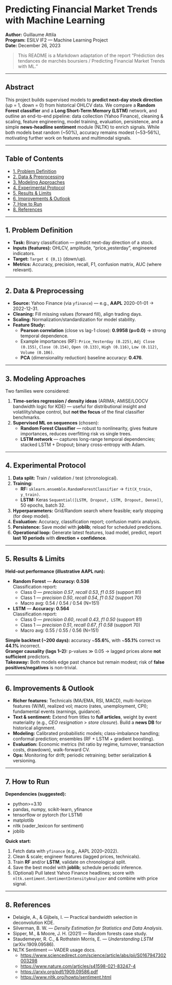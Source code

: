 # Predicting Financial Market Trends with Machine Learning

**Author:** Guillaume Attila  
**Program:** ESILV IF2 — Machine Learning Project  
**Date:** December 26, 2023

> This README is a Markdown adaptation of the report “Prédiction des tendances de marchés boursiers / Predicting Financial Market Trends with ML.”

---

## Abstract

This project builds supervised models to **predict next-day stock direction** (up = 1, down = 0) from historical OHLCV data. We compare a **Random Forest classifier** and a **Long Short-Term Memory (LSTM)** network, and outline an end-to-end pipeline: data collection (Yahoo Finance), cleaning & scaling, feature engineering, model training, evaluation, persistence, and a simple **news-headline sentiment** module (NLTK) to enrich signals. While both models beat random (~50%), accuracy remains modest (~53–56%), motivating further work on features and multimodal signals.

---

## Table of Contents

- [1. Problem Definition](#1-problem-definition)  
- [2. Data & Preprocessing](#2-data--preprocessing)  
- [3. Modeling Approaches](#3-modeling-approaches)  
- [4. Experimental Protocol](#4-experimental-protocol)  
- [5. Results & Limits](#5-results--limits)  
- [6. Improvements & Outlook](#6-improvements--outlook)  
- [7. How to Run](#7-how-to-run)  
- [8. References](#8-references)

---

## 1. Problem Definition

- **Task:** Binary classification — predict next-day direction of a stock.  
- **Inputs (features):** OHLCV, amplitude, “price_yesterday”, engineered indicators.  
- **Target:** `Target ∈ {0,1}` (down/up).  
- **Metrics:** Accuracy, precision, recall, F1, confusion matrix, AUC (where relevant).

---

## 2. Data & Preprocessing

- **Source:** Yahoo Finance (via `yfinance`) — e.g., **AAPL** 2020-01-01 → 2022-12-31.  
- **Cleaning:** Fill missing values (forward fill), align trading days.  
- **Scaling:** Normalization/standardization for model stability.  
- **Feature Study:**  
  - **Pearson correlation** (close vs lag-1 close): **0.9958 (p=0.0)** → strong temporal dependence.  
  - Example importances (RF): `Price_Yesterday (0.225)`, `Adj Close (0.155)`, `Close (0.154)`, `Open (0.133)`, `High (0.116)`, `Low (0.112)`, `Volume (0.106)`.  
  - **PCA** (dimensionality reduction) baseline accuracy: **0.476**.

---

## 3. Modeling Approaches

Two families were considered:

1) **Time-series regression / density ideas** (ARIMA; AMISE/LOOCV bandwidth logic for KDE) — useful for distributional insight and volatility/shape control, but **not the focus** of the final classifier benchmarks.  
2) **Supervised ML on sequences** (chosen):  
   - **Random Forest Classifier** — robust to nonlinearity, gives feature importances, reduces overfitting risk vs single trees.  
   - **LSTM network** — captures long-range temporal dependencies; stacked LSTM + Dropout; binary cross-entropy with Adam.

---

## 4. Experimental Protocol

1. **Data split:** Train / validation / test (chronological).  
2. **Training:**  
   - **RF:** `sklearn.ensemble.RandomForestClassifier` → `fit(X_train, y_train)`.  
   - **LSTM:** Keras `Sequential([LSTM, Dropout, LSTM, Dropout, Dense])`, 50 epochs, batch 32.  
3. **Hyperparameters:** Grid/Random search where feasible; early stopping (for deep model).  
4. **Evaluation:** Accuracy, classification report; confusion matrix analysis.  
5. **Persistence:** Save model with **joblib**; reload for scheduled predictions.  
6. **Operational loop:** Generate latest features, load model, predict, report **last 10 periods** with **direction + confidence**.

---

## 5. Results & Limits

**Held-out performance (illustrative AAPL run):**
- **Random Forest** — **Accuracy: 0.536**  
  Classification report:  
  - Class 0 — *precision 0.57*, *recall 0.53*, *f1 0.55* (support 81)  
  - Class 1 — *precision 0.50*, *recall 0.54*, *f1 0.52* (support 70)  
  - Macro avg: 0.54 / 0.54 / 0.54 (N=151)
- **LSTM** — **Accuracy: 0.564**  
  Classification report:  
  - Class 0 — *precision 0.60*, *recall 0.43*, *f1 0.50* (support 81)  
  - Class 1 — *precision 0.51*, *recall 0.67*, *f1 0.58* (support 70)  
  - Macro avg: 0.55 / 0.55 / 0.56 (N=151)

**Simple backtest (~200 days):** accuracy ~**55.6%**, with ~**55.1%** correct vs **44.1%** incorrect.  
**Granger causality (lags 1–2):** p-values ≫ 0.05 → lagged prices alone **not sufficient** predictors.  
**Takeaway:** Both models edge past chance but remain modest; risk of **false positives/negatives** is non-trivial.

---

## 6. Improvements & Outlook

- **Richer features:** Technicals (MA/EMA, RSI, MACD), multi-horizon features (W/M), realized vol; macro (rates, unemployment, CPI); fundamental events (earnings, guidance).  
- **Text & sentiment:** Extend from titles to **full articles**, weight by event materiality (e.g., *CEO resignation* > *store closure*). Build a **news DB** for historical alignment.  
- **Modeling:** Calibrated probabilistic models; class-imbalance handling; conformal prediction; ensembles (RF + LSTM + gradient boosting).  
- **Evaluation:** Economic metrics (hit ratio by regime, turnover, transaction costs, drawdown), walk-forward CV.  
- **Ops:** Monitoring for drift; periodic retraining; better serialization & versioning.

---

## 7. How to Run

**Dependencies (suggested):**
- python>=3.10
- pandas, numpy, scikit-learn, yfinance
- tensorflow or pytorch (for LSTM)
- matplotlib
- nltk (vader_lexicon for sentiment)
- joblib

**Quick start:**
1. Fetch data with `yfinance` (e.g., AAPL 2020–2022).  
2. Clean & scale; engineer features (lagged prices, technicals).  
3. Train **RF** and/or **LSTM**, validate on chronological split.  
4. Save the best model with **joblib**; schedule periodic inference.  
5. (Optional) Pull latest Yahoo Finance headlines; score with `nltk.sentiment.SentimentIntensityAnalyzer` and combine with price signal.

---

## 8. References

- Delaigle, A., & Gijbels, I. — Practical bandwidth selection in deconvolution KDE.  
- Silverman, B. W. — *Density Estimation for Statistics and Data Analysis*.  
- Sipper, M., & Moore, J. H. (2021) — Random forests case study.  
- Staudemeyer, R. C., & Rothstein Morris, E. — *Understanding LSTM* (arXiv:1909.09586).  
- NLTK Sentiment — VADER usage docs.  
  - https://www.sciencedirect.com/science/article/abs/pii/S0167947302003298  
  - https://www.nature.com/articles/s41598-021-83247-4  
  - https://arxiv.org/pdf/1909.09586.pdf  
  - https://www.nltk.org/howto/sentiment.html
